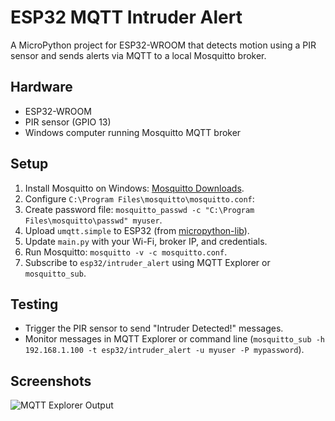 # ESP32 MQTT Intruder Alert

A MicroPython project for ESP32-WROOM that detects motion using a PIR sensor and sends alerts via MQTT to a local Mosquitto broker.

## Hardware
- ESP32-WROOM
- PIR sensor (GPIO 13)
- Windows computer running Mosquitto MQTT broker

## Setup
1. Install Mosquitto on Windows: [Mosquitto Downloads](https://mosquitto.org/download/).
2. Configure `C:\Program Files\mosquitto\mosquitto.conf`:
3. Create password file: `mosquitto_passwd -c "C:\Program Files\mosquitto\passwd" myuser`.
4. Upload `umqtt.simple` to ESP32 (from [micropython-lib](https://github.com/micropython/micropython-lib)).
5. Update `main.py` with your Wi-Fi, broker IP, and credentials.
6. Run Mosquitto: `mosquitto -v -c mosquitto.conf`.
7. Subscribe to `esp32/intruder_alert` using MQTT Explorer or `mosquitto_sub`.

## Testing
- Trigger the PIR sensor to send "Intruder Detected!" messages.
- Monitor messages in MQTT Explorer or command line (`mosquitto_sub -h 192.168.1.100 -t esp32/intruder_alert -u myuser -P mypassword`).

## Screenshots
![MQTT Explorer Output](screenshots/mqtt.png)